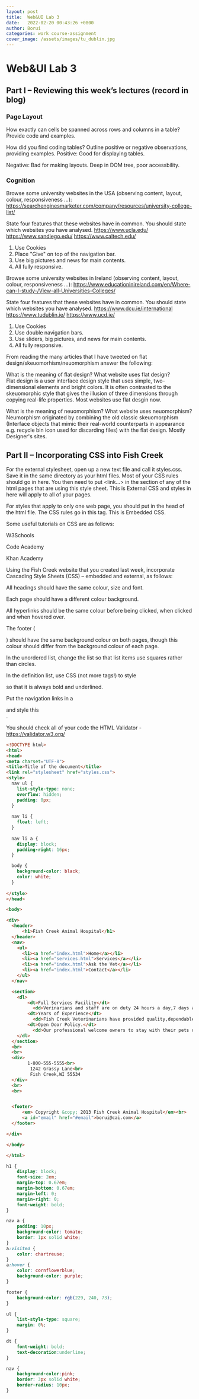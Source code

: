 ```yaml
---
layout: post
title:  Web&UI Lab 3
date:   2022-02-20 00:43:26 +0800
author: Borui
categories: work course-assignment
cover_image: /assets/images/tu_dublin.jpg
---
```

# Web&UI Lab 3



## Part I – Reviewing this week’s lectures (record in blog)

### Page Layout

How exactly can cells be spanned across rows and columns in a table? Provide code and examples.

How did you find coding tables? Outline positive or negative observations, providing examples.
Positive: Good for displaying tables. 

Negative: Bad for making layouts. Deep in DOM tree, poor accessbility.



### Cognition

Browse some university websites in the USA (observing content, layout, colour, responsiveness …): https://searchenginesmarketer.com/company/resources/university-college-list/

State four features that these websites have in common. You should state which websites you have analysed.
https://www.ucla.edu/
https://www.sandiego.edu/
https://www.caltech.edu/
1. Use Cookies
2. Place "Give" on top of the navigation bar.
3. Use big pictures and news for main contents.
4. All fully responsive.

Browse some university websites in Ireland (observing content, layout, colour, responsiveness …): https://www.educationinireland.com/en/Where-can-I-study-/View-all-Universities-Colleges/

State four features that these websites have in common. You should state which websites you have analysed.
https://www.dcu.ie/international
https://www.tudublin.ie/
https://www.ucd.ie/
1. Use Cookies
2. Use double navigation bars.
3. Use sliders, big pictures, and news for main contents.
4. All fully responsive.

From reading the many articles that I have tweeted on flat design/skeuomorhism/neuomorphism answer the following:

What is the meaning of flat design? What website uses flat design?  
Flat design is a user interface design style that uses simple, two-dimensional elements and bright colors. It is often contrasted to the skeuomorphic style that gives the illusion of three dimensions through copying real-life properties.
Most websites use flat desgin now.

What is the meaning of neuomorphism? What website uses neuomorphism?
Neumorphism originated by combining the old classic skeuomorphism (Interface objects that mimic their real-world counterparts in appearance e.g. recycle bin icon used for discarding files) with the flat design.
Mostly Designer's sites.


## Part II – Incorporating CSS into Fish Creek

For the external stylesheet, open up a new text file and call it styles.css. Save it in the same directory as your html files. Most of your CSS rules should go in here. You then need to put <link…> in the <head> section of any of the html pages that are using this style sheet. This is External CSS and styles in here will apply to all of your pages.

For styles that apply to only one web page, you should put <style></style> in the head of the html file. The CSS rules go in this tag. This is Embedded CSS.

Some useful tutorials on CSS are as follows:

W3Schools

Code Academy

Khan Academy



Using the Fish Creek website that you created last week, incorporate Cascading Style Sheets (CSS) – embedded and external, as follows:

All headings should have the same colour, size and font.

Each page should have a different colour background.

All hyperlinks should be the same colour before being clicked, when clicked and when hovered over.

The footer (<footer>) should have the same background colour on both pages, though this colour should differ from the background colour of each page.

In the unordered list, change the list so that list items use squares rather than circles.

In the definition list, use CSS (not more tags!) to style <dt> so that it is always bold and underlined.

Put the navigation links in a <nav> and style this <nav>.


You should check all of your code the HTML Validator - https://validator.w3.org/

```html
<!DOCTYPE html>
<html>
<head>
<meta charset="UTF-8">
<title>Title of the document</title>
<link rel="stylesheet" href="styles.css">
<style>
  nav ul {
    list-style-type: none;
    overflow: hidden;
    padding: 0px;
  }
  
  nav li {
    float: left;
  }
  
  nav li a {
    display: block;
    padding-right: 16px;
  }

  body {
    background-color: black;
    color: white;
  }
  
</style>
</head>

<body>

<div>
  <header>
      <h1>Fish Creek Animal Hospital</h1>
  </header>
  <nav>
    <ul>
      <li><a href="index.html">Home</a></li>
      <li><a href="services.html">Services</a></li>
      <li><a href="index.html">Ask the Vet</a></li>
      <li><a href="index.html">Contact</a></li>
    </ul>
  </nav>

  <section>
    <dl>
        <dt>Full Services Facility</dt>
          <dd>Verinarians and staff are on duty 24 hours a day,7 days a week.</dd>
        <dt>Years of Experience</dt>
          <dd>Fish Creek Veterinarians have provided quality,dependable care for your beloved animals since 1984.</dd>
        <dt>Open Door Policy.</dt>
          <dd>Our professional welcome owners to stay with their pets during any medical procedure.</dd>
    </dl>
  </section>
  <br>
  <br>
  <div>
        1-800-555-5555<br>
         1242 Grassy Lane<br>
         Fish Creek,WI 55534
  </div>
  <br>
  <br>


  <footer>
      <em> Copyright &copy; 2013 Fish Creek Animal Hospital</em><br>
      <a id="email" href="#email">borui@cai.com</a>
  </footer>

</div>

</body>

</html>

```
```css
h1 {
    display: block;
    font-size: 2em;
    margin-top: 0.67em;
    margin-bottom: 0.67em;
    margin-left: 0;
    margin-right: 0;
    font-weight: bold;
}

nav a {
    padding: 10px;
    background-color: tomato;
    border: 1px solid white;
}
a:visited {
    color: chartreuse;
}
a:hover {
    color: cornflowerblue;
    background-color: purple;
}

footer {
    background-color: rgb(229, 240, 73);
}

ul {
    list-style-type: square;
    margin: 0%;
}

dt {
    font-weight: bold;
    text-decoration:underline;
}

nav {
    background-color:pink;
    border: 3px solid white;
    border-radius: 10px;
}
```